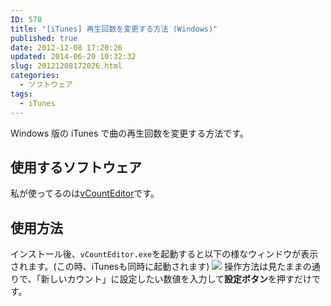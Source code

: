 ```yaml
---
ID: 578
title: "[iTunes] 再生回数を変更する方法 (Windows)"
published: true
date: 2012-12-08 17:20:26
updated: 2014-06-20 10:32:32
slug: 20121208172026.html
categories:
  - ソフトウェア
tags:
  - iTunes
---
```


Windows 版の iTunes で曲の再生回数を変更する方法です。

<!--more-->
<h2>使用するソフトウェア</h2>
私が使ってるのは<a href="http://variousible.sakura.ne.jp/SoftLabo/vCountEditor/">vCountEditor</a>です。

<h2>使用方法</h2>
インストール後、<code>vCountEditor.exe</code>を起動すると以下の様なウィンドウが表示されます。<span class="text-muted">(この時、iTunesも同時に起動されます)</span>
<img src="[cfview name='img_1']">
操作方法は見たままの通りで、「新しいカウント」に設定したい数値を入力して<b>設定ボタン</b>を押すだけです。
